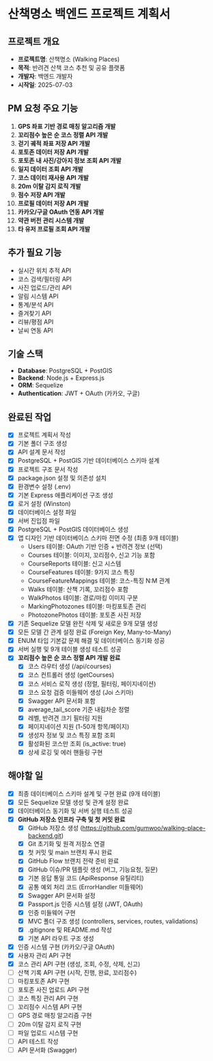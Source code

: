 # 산책명소 백엔드 프로젝트 계획서

## 프로젝트 개요
- **프로젝트명**: 산책명소 (Walking Places)
- **목적**: 반려견 산책 코스 추천 및 공유 플랫폼
- **개발자**: 백엔드 개발자
- **시작일**: 2025-07-03

## PM 요청 주요 기능
1. **GPS 좌표 기반 경로 매칭 알고리즘 개발**
2. **꼬리점수 높은 순 코스 정렬 API 개발**
3. **걷기 궤적 좌표 저장 API 개발**
4. **포토존 데이터 저장 API 개발**
5. **포토존 내 사진/강아지 정보 조회 API 개발**
6. **일지 데이터 조회 API 개발**
7. **코스 데이터 재사용 API 개발**
8. **20m 이탈 감지 로직 개발**
9. **점수 저장 API 개발**
10. **프로필 데이터 저장 API 개발**
11. **카카오/구글 OAuth 연동 API 개발**
12. **약관 버전 관리 시스템 개발**
13. **타 유저 프로필 조회 API 개발**

## 추가 필요 기능
- 실시간 위치 추적 API
- 코스 검색/필터링 API
- 사진 업로드/관리 API
- 알림 시스템 API
- 통계/분석 API
- 즐겨찾기 API
- 리뷰/평점 API
- 날씨 연동 API

## 기술 스택
- **Database**: PostgreSQL + PostGIS
- **Backend**: Node.js + Express.js
- **ORM**: Sequelize
- **Authentication**: JWT + OAuth (카카오, 구글)

## 완료된 작업
- [x] 프로젝트 계획서 작성
- [x] 기본 폴더 구조 생성
- [x] API 설계 문서 작성
- [x] PostgreSQL + PostGIS 기반 데이터베이스 스키마 설계
- [x] 프로젝트 구조 문서 작성
- [x] package.json 설정 및 의존성 설치
- [x] 환경변수 설정 (.env)
- [x] 기본 Express 애플리케이션 구조 생성
- [x] 로거 설정 (Winston)
- [x] 데이터베이스 설정 파일
- [x] 서버 진입점 파일
- [x] PostgreSQL + PostGIS 데이터베이스 생성
- [x] 앱 디자인 기반 데이터베이스 스키마 전면 수정 (최종 9개 테이블)
  - Users 테이블: OAuth 기반 인증 + 반려견 정보 (선택)
  - Courses 테이블: 이미지, 꼬리점수, 신고 기능 포함
  - CourseReports 테이블: 신고 시스템
  - CourseFeatures 테이블: 9가지 코스 특징
  - CourseFeatureMappings 테이블: 코스-특징 N:M 관계
  - Walks 테이블: 산책 기록, 꼬리점수 포함
  - WalkPhotos 테이블: 경로/마킹 이미지 구분
  - MarkingPhotozones 테이블: 마킹포토존 관리
  - PhotozonePhotos 테이블: 포토존 사진 저장
- [x] 기존 Sequelize 모델 완전 삭제 및 새로운 9개 모델 생성
- [x] 모든 모델 간 관계 설정 완료 (Foreign Key, Many-to-Many)
- [x] ENUM 타입 기본값 문제 해결 및 데이터베이스 동기화 성공
- [x] 서버 실행 및 9개 테이블 생성 테스트 성공
- [x] **꼬리점수 높은 순 코스 정렬 API 개발 완료**
  - [x] 코스 라우터 생성 (/api/courses)
  - [x] 코스 컨트롤러 생성 (getCourses)
  - [x] 코스 서비스 로직 생성 (정렬, 필터링, 페이지네이션)
  - [x] 코스 요청 검증 미들웨어 생성 (Joi 스키마)
  - [x] Swagger API 문서화 포함
  - [x] average_tail_score 기준 내림차순 정렬
  - [x] 레벨, 반려견 크기 필터링 지원
  - [x] 페이지네이션 지원 (1-50개 항목/페이지)
  - [x] 생성자 정보 및 코스 특징 포함 조회
  - [x] 활성화된 코스만 조회 (is_active: true)
  - [x] 상세 로깅 및 에러 핸들링 구현

## 해야할 일
- [x] 최종 데이터베이스 스키마 설계 및 구현 완료 (9개 테이블)
- [x] 모든 Sequelize 모델 생성 및 관계 설정 완료
- [x] 데이터베이스 동기화 및 서버 실행 테스트 성공
- [x] **GitHub 저장소 인프라 구축 및 첫 커밋 완료**
  - [x] GitHub 저장소 생성 (https://github.com/gumwoo/walking-place-backend.git)
  - [x] Git 초기화 및 원격 저장소 연결
  - [x] 첫 커밋 및 main 브랜치 푸시 완료
  - [x] GitHub Flow 브랜치 전략 준비 완료
  - [x] GitHub 이슈/PR 템플릿 생성 (버그, 기능요청, 질문)
  - [x] 기본 응답 통일 코드 (ApiResponse 유틸리티)
  - [x] 공통 예외 처리 코드 (ErrorHandler 미들웨어)
  - [x] Swagger API 문서화 설정
  - [x] Passport.js 인증 시스템 설정 (JWT, OAuth)
  - [x] 인증 미들웨어 구현
  - [x] MVC 폴더 구조 생성 (controllers, services, routes, validations)
  - [x] .gitignore 및 README.md 작성
  - [x] 기본 API 라우트 구조 생성
- [x] 인증 시스템 구현 (카카오/구글 OAuth)
- [x] 사용자 관리 API 구현
- [x] 코스 관리 API 구현 (생성, 조회, 수정, 삭제, 신고)
- [ ] 산책 기록 API 구현 (시작, 진행, 완료, 꼬리점수)
- [ ] 마킹포토존 API 구현
- [ ] 포토존 사진 업로드 API 구현
- [ ] 코스 특징 관리 API 구현
- [ ] 꼬리점수 시스템 API 구현
- [ ] GPS 경로 매칭 알고리즘 구현
- [ ] 20m 이탈 감지 로직 구현
- [ ] 파일 업로드 시스템 구현
- [ ] API 테스트 작성
- [ ] API 문서화 (Swagger)
